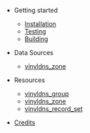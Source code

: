 - Getting started

  - [Installation](/#installation)
  - [Testing](/#running-acceptance-tests)
  - [Building](/#building)

- Data Sources

  - [vinyldns_zone](data-sources/zone.md)

- Resources

  - [vinyldns_group](resources/group.md)
  - [vinyldns_zone](resources/zone.md)
  - [vinyldns_record_set](resources/record_set.md)

- [Credits](/#credits)
